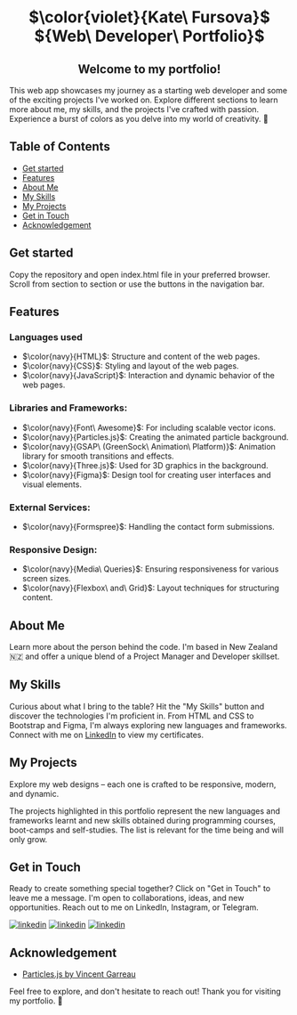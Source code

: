 <h1 align="center"> $\color{violet}{Kate\ Fursova}$ ${Web\ Developer\ Portfolio}$</h1>

<h2 align="center"> Welcome to my portfolio!</h2>
  
This web app showcases my journey as a starting web developer and some of the exciting projects I've worked on. Explore different sections to learn more about me, my skills, and the projects I've crafted with passion. Experience a burst of colors as you delve into my world of creativity. 💫

## Table of Contents

- [Get started](#get-started)
- [Features](#features)
- [About Me](#about-me)
- [My Skills](#my-skills)
- [My Projects](#my-projects)
- [Get in Touch](#get-in-touch)
- [Acknowledgement](#acknowledgement)

## Get started

Copy the repository and open index.html file in your preferred browser. Scroll from section to section or use the buttons in the navigation bar.

## Features

### Languages used

<ul>
    <li>$\color{navy}{HTML}$: Structure and content of the web pages.</li>
    <li>$\color{navy}{CSS}$: Styling and layout of the web pages.</li>
    <li>$\color{navy}{JavaScript}$: Interaction and dynamic behavior of the web pages.</li>
  </ul>
  
### Libraries and Frameworks:

<ul>
  <li>$\color{navy}{Font\ Awesome}$: For including scalable vector icons.</li>
  <li>$\color{navy}{Particles.js}$: Creating the animated particle background.</li>
    <li>$\color{navy}{GSAP\ (GreenSock\ Animation\ Platform)}$: Animation library for smooth transitions and effects.</li>
    <li>$\color{navy}{Three.js}$: Used for 3D graphics in the background.</li>
    <li>$\color{navy}{Figma}$: Design tool for creating user interfaces and visual elements.</li>
</ul>

### External Services:

<ul>
  <li>$\color{navy}{Formspree}$: Handling the contact form submissions.</li>
</ul>

### Responsive Design:

<ul>
  <li>$\color{navy}{Media\ Queries}$: Ensuring responsiveness for various screen sizes.</li>
  <li>$\color{navy}{Flexbox\ and\ Grid}$: Layout techniques for structuring content.</li>
</ul>

## About Me

Learn more about the person behind the code. I'm based in New Zealand 🇳🇿 and offer a unique blend of a Project Manager and Developer skillset. 

## My Skills

Curious about what I bring to the table? Hit the "My Skills" button and discover the technologies I'm proficient in. From HTML and CSS to Bootstrap and Figma, I'm always exploring new languages and frameworks. Connect with me on <a href="https://www.linkedin.com/in/kate-fursova/">LinkedIn</a> to view my certificates.

## My Projects

Explore my web designs – each one is crafted to be responsive, modern, and dynamic. 

The projects highlighted in this portfolio represent the new languages and frameworks learnt and new skills obtained during programming courses, boot-camps and self-studies. The list is relevant for the time being and will only grow.

## Get in Touch

Ready to create something special together? Click on "Get in Touch" to leave me a message. I'm open to collaborations, ideas, and new opportunities. Reach out to me on LinkedIn, Instagram, or Telegram.

[![linkedin](https://img.shields.io/badge/linkedin-0A66C2?style=for-the-badge&logo=linkedin&logoColor=white)](https://www.linkedin.com/in/kate-fursova/)
[![linkedin](https://img.shields.io/badge/Instagram-E4405F?style=for-the-badge&logo=instagram&logoColor=white)](https://www.instagram.com/katemonaska/)
[![linkedin](https://img.shields.io/badge/Telegram-2CA5E0?style=flat-squeare&logo=telegram&logoColor=white)](https://t.me/Katemonaska/)

## Acknowledgement

- [Particles.js by Vincent Garreau](https://vincentgarreau.com/particles.js/)

Feel free to explore, and don't hesitate to reach out! Thank you for visiting my portfolio. 🚀
